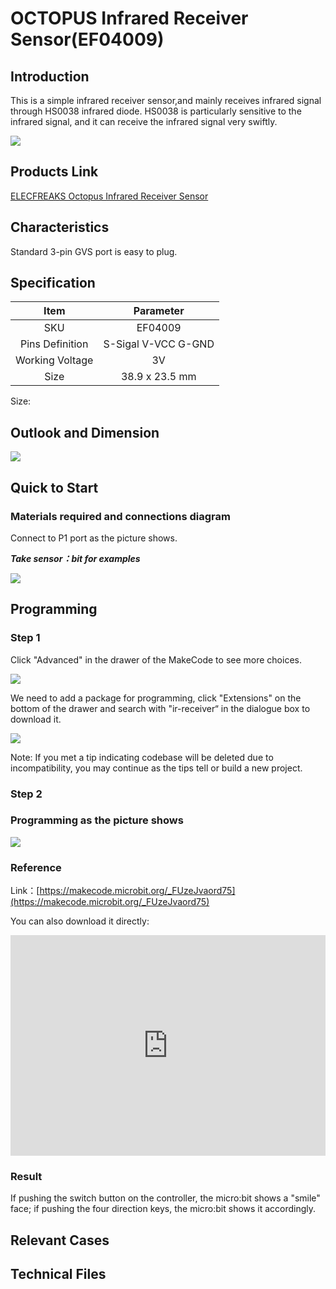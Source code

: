 ﻿# OCTOPUS Infrared Receiver Sensor(EF04009)

## Introduction

This is a simple infrared receiver sensor,and mainly receives infrared signal through HS0038 infrared diode. HS0038 is particularly sensitive to the infrared signal, and it can receive the infrared signal very swiftly. 

![](https://wiki-media-ef.oss-cn-hongkong.aliyuncs.com//images/04009_01.png)

## Products Link

[ELECFREAKS Octopus Infrared Receiver Sensor](https://shop.elecfreaks.com/products/elecfreaks-octopus-infrared-receiver-sensor?_pos=1&_sid=2af060c82&_ss=r)

## Characteristics 

 Standard 3-pin GVS port is easy to plug. 
## Specification


Item | Parameter 
:-: | :-: 
SKU|EF04009
Pins Definition|S-Sigal V-VCC G-GND
Working Voltage|3V
Size|38.9 x 23.5 mm


Size:

## Outlook and Dimension



![](https://wiki-media-ef.oss-cn-hongkong.aliyuncs.com//images/04009_02.png)


## Quick to Start 


### Materials required and connections diagram 


 Connect to P1 port as the picture shows.

***Take sensor：bit for examples***



![](https://wiki-media-ef.oss-cn-hongkong.aliyuncs.com//images/04009_03.png)

## Programming


### Step 1
Click "Advanced" in the drawer of the MakeCode to see more choices.

![](https://wiki-media-ef.oss-cn-hongkong.aliyuncs.com//images/04009_04.png)

We need to add a package for programming, click "Extensions" on the bottom of the drawer and search with "ir-receiver“ in the dialogue box to download it. 

![](https://wiki-media-ef.oss-cn-hongkong.aliyuncs.com//images/04009_05.png)

Note: If you met a tip indicating codebase will be deleted due to incompatibility, you may continue as the tips tell or build a new project. 
### Step 2
### Programming as the picture shows

![](https://wiki-media-ef.oss-cn-hongkong.aliyuncs.com//images/04009_06.png)


### Reference
Link：[https://makecode.microbit.org/_FUzeJvaord75](https://makecode.microbit.org/_FUzeJvaord75)

You can also download it directly:

<div style="position:relative;height:0;padding-bottom:70%;overflow:hidden;"><iframe style="position:absolute;top:0;left:0;width:100%;height:100%;" src="https://makecode.microbit.org/#pub:_FUzeJvaord75" frameborder="0" sandbox="allow-popups allow-forms allow-scripts allow-same-origin"></iframe></div>  


### Result
 If pushing the switch button on the controller,  the micro:bit shows a "smile" face; if pushing the four direction keys, the micro:bit shows it accordingly.  
## Relevant Cases


## Technical Files


